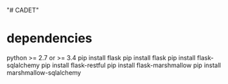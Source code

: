 "# CADET" 

# dependencies
python >= 2.7 or >= 3.4
pip install flask
pip install flask
pip install flask-sqlalchemy
pip install flask-restful
pip install flask-marshmallow
pip install marshmallow-sqlalchemy
